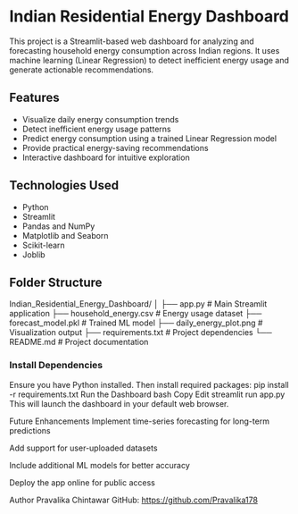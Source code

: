 # Indian Residential Energy Dashboard

This project is a Streamlit-based web dashboard for analyzing and forecasting household energy consumption across Indian regions. It uses machine learning (Linear Regression) to detect inefficient energy usage and generate actionable recommendations.

## Features

- Visualize daily energy consumption trends
- Detect inefficient energy usage patterns
- Predict energy consumption using a trained Linear Regression model
- Provide practical energy-saving recommendations
- Interactive dashboard for intuitive exploration

## Technologies Used

- Python
- Streamlit
- Pandas and NumPy
- Matplotlib and Seaborn
- Scikit-learn
- Joblib

## Folder Structure

Indian_Residential_Energy_Dashboard/
│
├── app.py # Main Streamlit application
├── household_energy.csv # Energy usage dataset
├── forecast_model.pkl # Trained ML model
├── daily_energy_plot.png # Visualization output
├── requirements.txt # Project dependencies
└── README.md # Project documentation

### Install Dependencies

Ensure you have Python installed. Then install required packages:
pip install -r requirements.txt
Run the Dashboard
bash
Copy
Edit
streamlit run app.py
This will launch the dashboard in your default web browser.

Future Enhancements
Implement time-series forecasting for long-term predictions

Add support for user-uploaded datasets

Include additional ML models for better accuracy

Deploy the app online for public access

Author
Pravalika Chintawar
GitHub: https://github.com/Pravalika178
